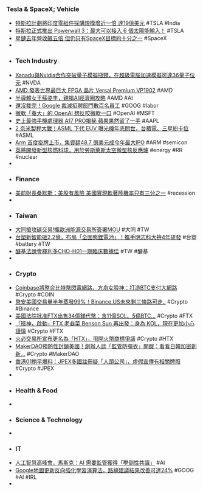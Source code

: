 ### Tesla & SpaceX; Vehicle
- [特斯拉計劃將印度零組件採購規模增近一倍 達19億美元](https://news.cnyes.com/news/id/5323483) #TSLA #India
- [特斯拉正式推出 Powerwall 3：最大可以接入 6 個太陽能輸入！](https://wuangus.cc/tesla-launches-new-powerwall-3/) #TSLA
- [星鏈去年營收飆五倍 但仍只有SpaceX目標約十分之一](https://m.cnyes.com/news/id/5323798) #SpaceX
-
- ### Tech Industry
- [Xanadu與Nvidia合作突破量子模擬瓶頸，在超級電腦加速模擬可達36量子位元](https://www.ithome.com.tw/news/158724) #NVDA
- [AMD 發表世界最巨大 FPGA 晶片 Versal Premium VP1902](https://technews.tw/2023/09/14/amd-versal-premium-vp1902/) #AMD
- [半導體女王蘇姿丰，親揭AI經濟圈攻略](https://m.cnyes.com/news/id/5324308) #AMD #AI
- [還沒裁完！Google 裁減招聘部門數百名員工](https://finance.technews.tw/2023/09/14/google-cuts-jobs/) #GOOG #labor
- [微軟「養大」的 OpenAI 想反咬微軟一口](https://finance.technews.tw/2023/09/14/competition-between-openai-and-microsoft/) #OpenAI #MSFT
- [史上最強手機處理器 A17 PRO揭秘 蘋果果然留了一手](https://news.xfastest.com/apple/132046/apple-a17-pro/) #AAPL
- [2 奈米製程大戰！ASML 下代 EUV 曝光機年底問世，台積電、三星紛卡位](https://technews.tw/2023/09/14/tsmc-samsung-asml-next-gen-lithography-equipment/) #ASML
- [Arm 首度掛牌上市，集資額48.7 億美元成今年最大IPO](https://finance.technews.tw/2023/09/14/arm-officially-ipo-with-51usd-price-tag/) #ARM #semicon
- [英將開發新型核燃料球，用於勞斯萊斯太空微型核反應爐](https://technews.tw/2023/09/13/nuclear-power-moon-mission-triso-fuel/) #energy #RR #nuclear
-
- ### Finance
- [美前財長桑默斯：美股有風險 美國實現軟著陸機率只有三分之一](https://news.cnyes.com/news/id/5324322) #recession
-
- ### Taiwan
- [大同搶攻碳交易!攜歐洲能源交易所簽署MOU](https://news.ustv.com.tw/newsdetail/20230913A098) #大同 #TW
- [台塑新智能砸2.2億，布局「全固態鋰電池」！攜手明志科大拚4年研發](https://www.bnext.com.tw/article/76700/solid-state-battery-) #台塑 #battery #TW
- [醣基法說會釋利多CHO-H01一期臨床數據佳](https://www.ctee.com.tw/news/20230913701712-430504) #TW #醣基
-
- ### Crypto
- [Coinbase將整合比特幣閃電網路，方舟女股神：打造BTC支付大網路](https://www.blocktempo.com/coinbase-ceo-brian-armstrong-confirm-to-integrate-bitcoin-lightning-network/) #Crypto #COIN
- [幣安美國交易量半年蒸發99%！Binance.US未來剩三條路可走..](https://www.blocktempo.com/binance-us-growth-are-limited-because-of-cz/) #Crypto #Binance
- [美國法院批准FTX出售34億鎂代幣：含11億SOL、5億BTC…](https://www.blocktempo.com/us-court-approves-ftx-sale-of-3-billion-tokens/) #Crypto #FTX
- [「班神，啟動」FTX 老韭菜 Benson Sun 再出發：身為 KOL，現在更加小心謹慎](https://abmedia.io/benson-sun-reactivated) #Crypto #FTX
- [火必交易所宣布更名為「HTX」，甩開火幣商標爭議](https://www.blocktempo.com/huobi-exchange-renamed-to-htx/) #Crypto #HTX
- [MakerDAO預防性封鎖美國！創辦人談「監管防彈衣」開酸：看看日韓加密創新…](https://www.blocktempo.com/makerdao-cofounder-rune-christensen-talk-about-defi/) #Crypto #MakerDAO
- [香港01稍早爆料：JPEX多國註冊疑「人頭公司」，虛假宣傳有相關牌照](https://www.blocktempo.com/jpex-multinational-company-registration-is-suspicious/) #Crypto #JPEX
-
- ### Health & Food
-
- ### Science & Technology
-
- ### IT
- [人工智慧高峰會，馬斯克：AI 需要監管獲得「壓倒性共識」](https://technews.tw/2023/09/14/elonmusk-ai-regulation-consensus/) #AI
- [Google地圖更新反向強化學習演算法，路線建議結果改善可達24%](https://www.ithome.com.tw/news/158727) #GOOG #AI #IRL
-